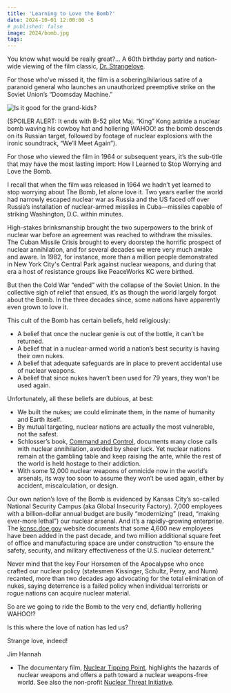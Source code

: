 ```yaml
---
title: 'Learning to Love the Bomb?'
date: 2024-10-01 12:00:00 -5
# published: false
image: 2024/bomb.jpg
tags:
---
```

You know what would be really great?... A 60th birthday party and nation-wide
viewing of the film classic, [Dr. Strangelove](https://www.imdb.com/title/tt0057012/).

For those who’ve missed it, the film is a sobering/hilarious satire of a
paranoid general who launches an unauthorized preemptive strike on the Soviet
Union’s “Doomsday Machine.”
<!-- excerpt -->
<img src="{{image}}" alt="Is it good for the grand-kids?">

(SPOILER ALERT: It ends with B-52 pilot Maj. “King” Kong astride a nuclear bomb
waving his cowboy hat and hollering WAHOO! as the bomb descends on its Russian
target, followed by footage of nuclear explosions with the ironic soundtrack,
“We’ll Meet Again”).

For those who viewed the film in 1964 or subsequent years, it’s the sub-title
that may have the most lasting import: How I Learned to Stop Worrying and Love
the Bomb.

I recall that when the film was released in 1964 we hadn’t yet learned to stop
worrying about The Bomb, let alone love it. Two years earlier the world had
narrowly escaped nuclear war as Russia and the US faced off over Russia’s
installation of nuclear-armed missiles in Cuba—missiles capable of striking
Washington, D.C. within minutes. 

High-stakes brinksmanship brought the two superpowers to the brink of nuclear
war before an agreement was reached to withdraw the missiles. The Cuban Missile
Crisis brought to every doorstep the horrific prospect of nuclear annihilation,
and for several decades we were very much awake and aware. In 1982, for
instance, more than a million people demonstrated in New York City's Central
Park against nuclear weapons, and during that era a host of resistance groups
like PeaceWorks KC were birthed.

But then the Cold War “ended” with the collapse of the Soviet Union. In the
collective sigh of relief that ensued, it’s as though the world largely forgot
about the Bomb. In the three decades since, some nations have apparently even
grown to love it. 

This cult of the Bomb has certain beliefs, held religiously: 

* A belief that once the nuclear genie is out of the bottle, it can’t be returned.
* A belief that in a nuclear-armed world a nation’s best security is having their own nukes.
* A belief that adequate safeguards are in place to prevent accidental use of nuclear weapons.
* A belief that since nukes haven’t been used for 79 years, they won’t be used again. 

Unfortunately, all these beliefs are dubious, at best:   

* We built the nukes; we could eliminate them, in the name of humanity and Earth itself.  
* By mutual targeting, nuclear nations are actually the most vulnerable, not the safest.
* Schlosser’s book, [Command and Control](https://www.goodreads.com/book/show/6452798-command-and-control),
  documents many close calls with
  nuclear annihilation, avoided by sheer luck. Yet nuclear nations remain at the
  gambling table and keep raising the ante, while the rest of the world is held
  hostage to their addiction.
* With some 12,000 nuclear weapons of omnicide now
  in the world’s arsenals, its way too soon to assume they won’t be used again,
  either by accident, miscalculation, or design. 

Our own nation’s love of the Bomb is evidenced by Kansas City’s so-called
National Security Campus (aka Global Insecurity Factory). 7,000 employees with
a billion-dollar annual budget are busily “modernizing” (read, “making
ever-more lethal”) our nuclear arsenal. And it’s a rapidly-growing enterprise.
The [kcnsc.doe.gov](https://kcnsc.doe.gov/) website documents that some 4,600
new employees have been added in the past decade, and two million additional
square feet of office and manufacturing space are under construction “to ensure
the safety, security, and military effectiveness of the U.S. nuclear
deterrent.” 

Never mind that the key Four Horsemen of the Apocalypse who once crafted our
nuclear policy (statesmen Kissinger, Schultz, Perry, and Nunn) recanted, more
than two decades ago advocating for the total elimination of nukes, saying
deterrence is a failed policy when individual terrorists or rogue nations can
acquire nuclear material.

So are we going to ride the Bomb to the very end, defiantly hollering WAHOO!? 

Is this where the love of nation has led us? 

Strange love, indeed! 

Jim Hannah 

* The documentary film, [Nuclear Tipping Point](https://www.imdb.com/title/tt1693809/),
  highlights the hazards of nuclear weapons and offers a path toward a nuclear weapons-free world. See also the non-profit [Nuclear Threat Initiative](https://www.nti.org/).

